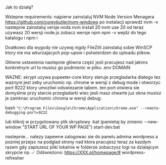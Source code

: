 Jak to działą?

Wstepne requirements:
najpierw zainstaluj NVM
Node Version Menagera
https://github.com/coreybutler/nvm-windows
po instalacji sprawdź
nvm -v
nastepnie zainstaluj versje noda
nvm install 20
nvm use 20
od teraz uzywasz 20 wersji node.js
zobacz wersje npm
npm -v
wejdz do tego katalogu i
npm i

Doatkowo dla wygody nie uzywaj nigdy FileZilli zainstaluj sobie WinSCP ktory nie ma wkurzajacych pop-upow i potwierdzen do uploadu plikow.

Główne ustawienia
nastepnie główna część 
jesli pracujesz nad jakims konkretnym url to musisz go podmienic w pliku .env DOMAIN

WAZNE:
skrypt uzywa pupeeter-core ktory steruje przegladarka dlatego tez waznym jest zeby uruchomic np. chrome w wersji z debug mode i otworzyc port 9222 ktory umozliwi odswiezanie tabem. ten port otwiera sie domyslnie przy starcie przegladarki wiec jesli masz otwarte juz okna musisz je zamknac uruchomic chroma w wersji debug:

bash
``` "C:\Program Files\Google\Chrome\Application\chrome.exe" --remote-debugging-port=9222  ```

lub kliknij w przygotowany plik skryptowy .bat (pamietaj by zmienic   --new-window "START URL OF YOUR WP PAGE")
start-dev.bat


nastepnie...
nalezy zapewne zalogowac sie do panelu admina wordpress a pozniej przejsc na podglad strony nad ktora pracujesz
teraz za kazdym razem gdy zapiszesz pliki lokalnie w folderze zobaczysz logi na dzialajcym skrypcie np.
✅ Odświeżono: https://XXX.pl/homepage/# wordpress-refresher
